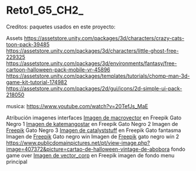 # Reto1_G5_CH2_
Creditos: paquetes usados en este proyecto:

Assets
https://assetstore.unity.com/packages/3d/characters/crazy-cats-toon-pack-39485
https://assetstore.unity.com/packages/3d/characters/little-ghost-free-229325
https://assetstore.unity.com/packages/3d/environments/fantasy/free-cartoon-halloween-pack-mobile-vr-45896
https://assetstore.unity.com/packages/templates/tutorials/chomp-man-3d-game-kit-tutorial-174982
https://assetstore.unity.com/packages/2d/gui/icons/2d-simple-ui-pack-218050

musica: https://www.youtube.com/watch?v=20TefJs_MaE

Atribución imagenes interfaces
<a href="https://www.freepik.es/vector-gratis/gato-domestico-realista-negro-joven-aislado-sobre-fondo-blanco_2872112.htm#query=Gato%20Negro&position=11&from_view=search&track=ais">Imagen de macrovector</a> en Freepik Gato Negro 1
<a href="https://www.freepik.es/vector-gratis/gato-negro-que-arquea-detras-ejemplo-mascota-terror-miedo-concepto-halloween_3296479.htm#query=Gato%20Negro&position=35&from_view=search&track=ais">Imagen de katemangostar</a> en Freepik Gato Negro 2
Imagen de <a href="https://www.freepik.es/vector-gratis/fondo-gato-halloween-diseno-plano_2889072.htm#query=Gato%20Negro&position=42&from_view=search&track=ais">Freepik</a> Gato Negro 3
<a href="https://www.freepik.es/vector-gratis/ejemplo-lindo-icono-vector-historieta-gato-fantasma-concepto-icono-vacaciones-animales-aislado-vector-premium_29750561.htm#query=gato%20fantasma&position=0&from_view=search&track=ais">Imagen de catalyststuff</a> en Freepik Gato fantasma
Imagen de <a href="https://www.freepik.es/vector-gratis/ilustracion-gato-halloween-plana_17895725.htm#query=gato%20negro%20feliz&position=15&from_view=search&track=ais">Freepik</a> Gato negro win
Imagen de <a href="https://www.freepik.es/vector-gratis/dibujado-mano-ilustracion-gato-halloween_17895714.htm#page=2&query=gato%20negro%20feliz&position=34&from_view=search&track=ais">Freepik</a> gato negro win 2
https://www.publicdomainpictures.net/pt/view-image.php?image=407372&picture=cartao-de-halloween-vintage-de-abobora fondo game over
<a href="https://www.freepik.es/foto-gratis/escena-halloween-hd-calabazas-murcielagos-luna-llena-fondo_72868263.htm#query=halloween&position=0&from_view=search&track=sph">Imagen de vector_corp</a> en Freepik imagen de fondo menu principal
